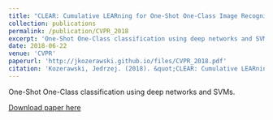 ```yaml
---
title: "CLEAR: Cumulative LEARning for One-Shot One-Class Image Recognition"
collection: publications
permalink: /publication/CVPR_2018
excerpt: 'One-Shot One-Class classification using deep networks and SVMs.'
date: 2018-06-22
venue: 'CVPR'
paperurl: 'http://jkozerawski.github.io/files/CVPR_2018.pdf'
citation: 'Kozerawski, Jedrzej. (2018). &quot;CLEAR: Cumulative LEARning for One-Shot One-Class Image Recognition&quot; <i>CVPR 2018</i>.'
---
```

One-Shot One-Class classification using deep networks and SVMs.

[Download paper here](http://jkozerawski.github.io/files/CVPR_2018.pdf)
